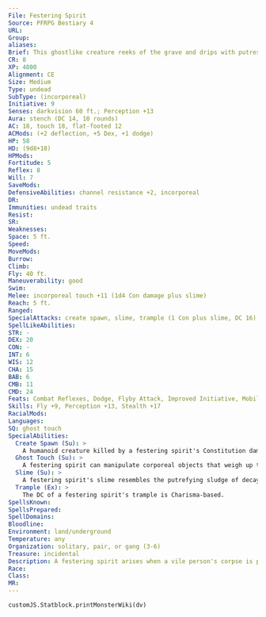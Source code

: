 ```yaml
---
File: Festering Spirit
Source: PFRPG Bestiary 4
URL: 
Group: 
aliases: 
Brief: This ghostlike creature reeks of the grave and drips with putrescent goo.
CR: 8
XP: 4800
Alignment: CE
Size: Medium
Type: undead
SubType: (incorporeal)
Initiative: 9
Senses: darkvision 60 ft.; Perception +13
Aura: stench (DC 14, 10 rounds)
AC: 18, touch 18, flat-footed 12
ACMods: (+2 deflection, +5 Dex, +1 dodge)
HP: 58
HD: (9d8+18)
HPMods: 
Fortitude: 5
Reflex: 8
Will: 7
SaveMods: 
DefensiveAbilities: channel resistance +2, incorporeal
DR: 
Immunities: undead traits
Resist: 
SR: 
Weaknesses: 
Space: 5 ft.
Speed: 
MoveMods: 
Burrow: 
Climb: 
Fly: 40 ft.
Maneuverability: good
Swim: 
Melee: incorporeal touch +11 (1d4 Con damage plus slime)
Reach: 5 ft.
Ranged: 
SpecialAttacks: create spawn, slime, trample (1 Con plus slime, DC 16)
SpellLikeAbilities: 
STR: -
DEX: 20
CON: -
INT: 6
WIS: 12
CHA: 15
BAB: 6
CMB: 11
CMD: 24
Feats: Combat Reflexes, Dodge, Flyby Attack, Improved Initiative, Mobility
Skills: Fly +9, Perception +13, Stealth +17
RacialMods: 
Languages: 
SQ: ghost touch
SpecialAbilities:
  Create Spawn (Su): >
    A humanoid creature killed by a festering spirit's Constitution damage becomes a festering spirit under the control of its killer in 1d4 days. Giving the corpse a proper burial (or cremation) prevents it from becoming a festering spirit.
  Ghost Touch (Su): >
    A festering spirit can manipulate corporeal objects that weigh up to 25 pounds as if those objects had the ghost touch special ability.
  Slime (Su): >
    A festering spirit's slime resembles the putrefying sludge of decaying corpses. Any creature that is hit by the spirit's incorporeal touch attack, passes through its square, or hits it with a natural weapon or unarmed strike must attempt a DC 16 Fortitude save. On a failure, the creature is nauseated for 1d4 rounds, and on a success the creature is staggered for 1 round. A festering spirit's slime persists on objects and creatures for 1d10 minutes but has no harmful effect after its initial contact. Creatures immune to poison or disease are immune to this ability. The save DC is Charisma-based.
  Trample (Ex): >
    The DC of a festering spirit's trample is Charisma-based.
SpellsKnown: 
SpellsPrepared: 
SpellDomains: 
Bloodline: 
Environment: land/underground
Temperature: any
Organization: solitary, pair, or gang (3-6)
Treasure: incidental
Description: A festering spirit arises when a vile person's corpse is put in a mass grave, or when such a person is buried, exhumed, and placed in a charnel house or ossuary. The lingering hatred and evil of the dead mixes with the worst remnants of dozens of other people, creating a frustrated incorporeal shade of sickness, hate, and rot. Powerful mortals might arise as multiple festering spirits, each spawned from a different aspect of the original creature's personality. A festering spirit can't travel more than a mile from its remains. When left alone for long periods, a festering spirit usually wanders the halls and rooms near its burial site, destroying things, indulging in pranks, or trying to eat and drink anything it finds palatable (which falls through its incorporeal body to no effect). Its senses can barely detect these treats, though some adventurers report that strong alcohol and spicy foods can distract the spirit as it savors these sensations.
Race: 
Class: 
MR: 
---
```

```dataviewjs
customJS.Statblock.printMonsterWiki(dv)
```
